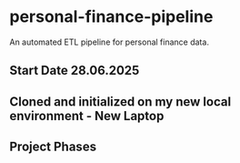 # personal-finance-pipeline
An automated ETL pipeline for personal finance data.

## Start Date 28.06.2025
## Cloned and initialized on my new local environment - New Laptop
## Project Phases 